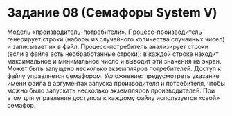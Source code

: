 # Задание 08 (Семафоры System V) 
Модель «производитель-потребители». Процесс-производитель
генерирует строки (наборы из случайного количества случайных чисел) и
записывает их в файл.
Процесс-потребитель анализирует строки (если в файле есть
необработанные строки): в каждой строке находит максимальное и
минимальное число и выводит эти значения на экран. Может быть запущено
несколько экземпляров потребителей.
Доступ к файлу управляется семафором.
Усложнение: предусмотреть указание имени файла в аргументах
запуска производителя и потребителя, чтобы можно было запускать
несколько экземпляров производителей. При этом для управления доступом
к каждому файлу используется «свой» семафор.